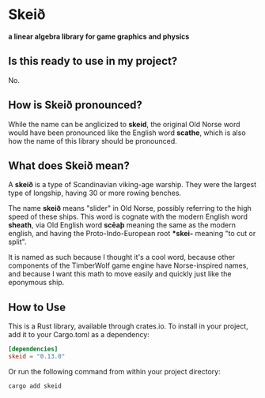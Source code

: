 # Skeið

**a linear algebra library for game graphics and physics**

## Is this ready to use in my project?

No.

## How is Skeið pronounced?

While the name can be anglicized to **skeid**,
the original Old Norse word would have been pronounced like the English word **scathe**,
which is also how the name of this library should be pronounced.

## What does Skeið mean?

A **skeið** is a type of Scandinavian viking-age warship.
They were the largest type of longship, having 30 or more rowing benches.

The name **skeið** means "slider" in Old Norse, possibly referring to the high speed of these ships.
This word is cognate with the modern English word **sheath**,
via Old English word **scēaþ** meaning the same as the modern english,
and having the Proto-Indo-European root **\*skei-** meaning "to cut or split".

It is named as such because I thought it's a cool word,
because other components of the TimberWolf game engine have Norse-inspired names,
and because I want this math to move easily and quickly just like the eponymous ship.

## How to Use

This is a Rust library, available through crates.io.
To install in your project, add it to your Cargo.toml as a dependency:

```toml
[dependencies]
skeid = "0.13.0"
```

Or run the following command from within your project directory:

```shell
cargo add skeid
```
